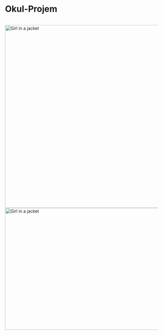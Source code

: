 <h1>Okul-Projem</h1> <br>
<img src="https://raw.githubusercontent.com/erkangcmn/Okul-Projem/master/img/01_okul_projem.png" alt="Girl in a jacket" width="600" height="600"><br>
<img src="https://raw.githubusercontent.com/erkangcmn/Okul-Projem/master/img/02_okul_projem.png" alt="Girl in a jacket" width="600" height="400">
